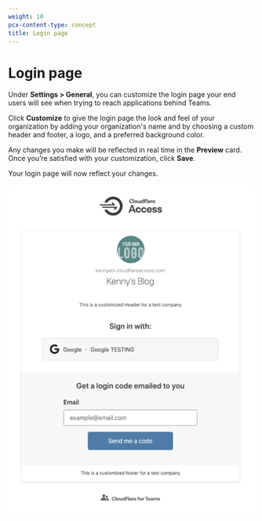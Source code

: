 ```yaml
---
weight: 10
pcx-content-type: concept
title: Login page
---
```


# Login page

Under **Settings > General**, you can customize the login page your end users will see when trying to reach applications behind Teams.

Click **Customize** to give the login page the look and feel of your organization by adding your organization's name and by choosing a custom header and footer, a logo, and a preferred background color.

Any changes you make will be reflected in real time in the **Preview** card. Once you’re satisfied with your customization, click **Save**.

Your login page will now reflect your changes.

![Customized Login](../static/documentation/identity/devices/customized-login.png)